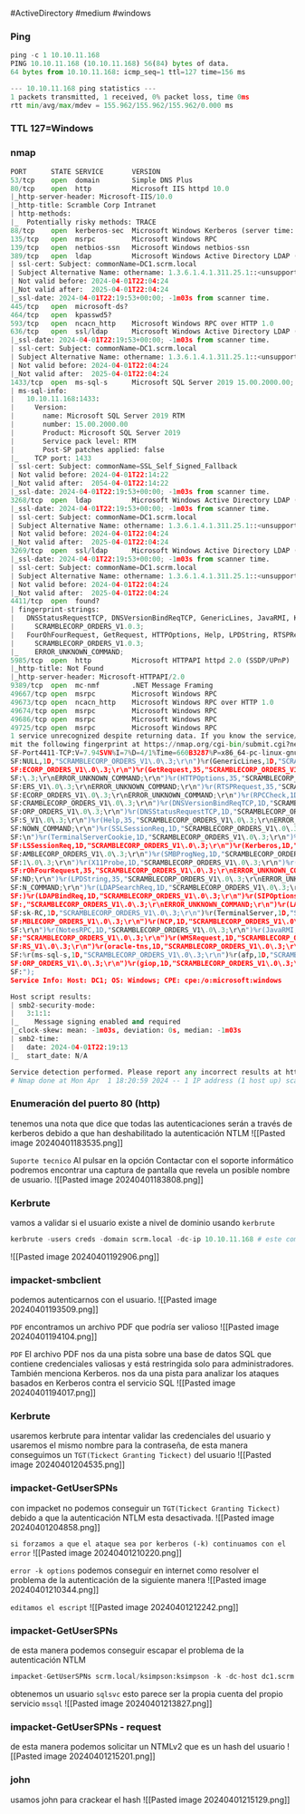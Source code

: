 #ActiveDirectory #medium #windows 
### Ping
```python
ping -c 1 10.10.11.168
PING 10.10.11.168 (10.10.11.168) 56(84) bytes of data.
64 bytes from 10.10.11.168: icmp_seq=1 ttl=127 time=156 ms

--- 10.10.11.168 ping statistics ---
1 packets transmitted, 1 received, 0% packet loss, time 0ms
rtt min/avg/max/mdev = 155.962/155.962/155.962/0.000 ms
```

### TTL 127=Windows

### nmap
```python
PORT      STATE SERVICE       VERSION
53/tcp    open  domain        Simple DNS Plus
80/tcp    open  http          Microsoft IIS httpd 10.0
|_http-server-header: Microsoft-IIS/10.0
|_http-title: Scramble Corp Intranet
| http-methods: 
|_  Potentially risky methods: TRACE
88/tcp    open  kerberos-sec  Microsoft Windows Kerberos (server time: 2024-04-01 22:16:40Z)
135/tcp   open  msrpc         Microsoft Windows RPC
139/tcp   open  netbios-ssn   Microsoft Windows netbios-ssn
389/tcp   open  ldap          Microsoft Windows Active Directory LDAP (Domain: scrm.local0., Site: Default-First-Site-Name)
| ssl-cert: Subject: commonName=DC1.scrm.local
| Subject Alternative Name: othername: 1.3.6.1.4.1.311.25.1::<unsupported>, DNS:DC1.scrm.local
| Not valid before: 2024-04-01T22:04:24
|_Not valid after:  2025-04-01T22:04:24
|_ssl-date: 2024-04-01T22:19:53+00:00; -1m03s from scanner time.
445/tcp   open  microsoft-ds?
464/tcp   open  kpasswd5?
593/tcp   open  ncacn_http    Microsoft Windows RPC over HTTP 1.0
636/tcp   open  ssl/ldap      Microsoft Windows Active Directory LDAP (Domain: scrm.local0., Site: Default-First-Site-Name)
|_ssl-date: 2024-04-01T22:19:53+00:00; -1m03s from scanner time.
| ssl-cert: Subject: commonName=DC1.scrm.local
| Subject Alternative Name: othername: 1.3.6.1.4.1.311.25.1::<unsupported>, DNS:DC1.scrm.local
| Not valid before: 2024-04-01T22:04:24
|_Not valid after:  2025-04-01T22:04:24
1433/tcp  open  ms-sql-s      Microsoft SQL Server 2019 15.00.2000.00; RTM
| ms-sql-info: 
|   10.10.11.168:1433: 
|     Version: 
|       name: Microsoft SQL Server 2019 RTM
|       number: 15.00.2000.00
|       Product: Microsoft SQL Server 2019
|       Service pack level: RTM
|       Post-SP patches applied: false
|_    TCP port: 1433
| ssl-cert: Subject: commonName=SSL_Self_Signed_Fallback
| Not valid before: 2024-04-01T22:14:22
|_Not valid after:  2054-04-01T22:14:22
|_ssl-date: 2024-04-01T22:19:53+00:00; -1m03s from scanner time.
3268/tcp  open  ldap          Microsoft Windows Active Directory LDAP (Domain: scrm.local0., Site: Default-First-Site-Name)
|_ssl-date: 2024-04-01T22:19:53+00:00; -1m03s from scanner time.
| ssl-cert: Subject: commonName=DC1.scrm.local
| Subject Alternative Name: othername: 1.3.6.1.4.1.311.25.1::<unsupported>, DNS:DC1.scrm.local
| Not valid before: 2024-04-01T22:04:24
|_Not valid after:  2025-04-01T22:04:24
3269/tcp  open  ssl/ldap      Microsoft Windows Active Directory LDAP (Domain: scrm.local0., Site: Default-First-Site-Name)
|_ssl-date: 2024-04-01T22:19:53+00:00; -1m03s from scanner time.
| ssl-cert: Subject: commonName=DC1.scrm.local
| Subject Alternative Name: othername: 1.3.6.1.4.1.311.25.1::<unsupported>, DNS:DC1.scrm.local
| Not valid before: 2024-04-01T22:04:24
|_Not valid after:  2025-04-01T22:04:24
4411/tcp  open  found?
| fingerprint-strings: 
|   DNSStatusRequestTCP, DNSVersionBindReqTCP, GenericLines, JavaRMI, Kerberos, LANDesk-RC, LDAPBindReq, LDAPSearchReq, NCP, NULL, NotesRPC, RPCCheck, SMBProgNeg, SSLSessionReq, TLSSessionReq, TerminalServer, TerminalServerCookie, WMSRequest, X11Probe, afp, giop, ms-sql-s, oracle-tns: 
|     SCRAMBLECORP_ORDERS_V1.0.3;
|   FourOhFourRequest, GetRequest, HTTPOptions, Help, LPDString, RTSPRequest, SIPOptions: 
|     SCRAMBLECORP_ORDERS_V1.0.3;
|_    ERROR_UNKNOWN_COMMAND;
5985/tcp  open  http          Microsoft HTTPAPI httpd 2.0 (SSDP/UPnP)
|_http-title: Not Found
|_http-server-header: Microsoft-HTTPAPI/2.0
9389/tcp  open  mc-nmf        .NET Message Framing
49667/tcp open  msrpc         Microsoft Windows RPC
49673/tcp open  ncacn_http    Microsoft Windows RPC over HTTP 1.0
49674/tcp open  msrpc         Microsoft Windows RPC
49686/tcp open  msrpc         Microsoft Windows RPC
49725/tcp open  msrpc         Microsoft Windows RPC
1 service unrecognized despite returning data. If you know the service/version, please sub
mit the following fingerprint at https://nmap.org/cgi-bin/submit.cgi?new-service :
SF-Port4411-TCP:V=7.94SVN%I=7%D=4/1%Time=660B3287%P=x86_64-pc-linux-gnu%r(
SF:NULL,1D,"SCRAMBLECORP_ORDERS_V1\.0\.3;\r\n")%r(GenericLines,1D,"SCRAMBL
SF:ECORP_ORDERS_V1\.0\.3;\r\n")%r(GetRequest,35,"SCRAMBLECORP_ORDERS_V1\.0
SF:\.3;\r\nERROR_UNKNOWN_COMMAND;\r\n")%r(HTTPOptions,35,"SCRAMBLECORP_ORD
SF:ERS_V1\.0\.3;\r\nERROR_UNKNOWN_COMMAND;\r\n")%r(RTSPRequest,35,"SCRAMBL
SF:ECORP_ORDERS_V1\.0\.3;\r\nERROR_UNKNOWN_COMMAND;\r\n")%r(RPCCheck,1D,"S
SF:CRAMBLECORP_ORDERS_V1\.0\.3;\r\n")%r(DNSVersionBindReqTCP,1D,"SCRAMBLEC
SF:ORP_ORDERS_V1\.0\.3;\r\n")%r(DNSStatusRequestTCP,1D,"SCRAMBLECORP_ORDER
SF:S_V1\.0\.3;\r\n")%r(Help,35,"SCRAMBLECORP_ORDERS_V1\.0\.3;\r\nERROR_UNK
SF:NOWN_COMMAND;\r\n")%r(SSLSessionReq,1D,"SCRAMBLECORP_ORDERS_V1\.0\.3;\r
SF:\n")%r(TerminalServerCookie,1D,"SCRAMBLECORP_ORDERS_V1\.0\.3;\r\n")%r(T
SF:LSSessionReq,1D,"SCRAMBLECORP_ORDERS_V1\.0\.3;\r\n")%r(Kerberos,1D,"SCR
SF:AMBLECORP_ORDERS_V1\.0\.3;\r\n")%r(SMBProgNeg,1D,"SCRAMBLECORP_ORDERS_V
SF:1\.0\.3;\r\n")%r(X11Probe,1D,"SCRAMBLECORP_ORDERS_V1\.0\.3;\r\n")%r(Fou
SF:rOhFourRequest,35,"SCRAMBLECORP_ORDERS_V1\.0\.3;\r\nERROR_UNKNOWN_COMMA
SF:ND;\r\n")%r(LPDString,35,"SCRAMBLECORP_ORDERS_V1\.0\.3;\r\nERROR_UNKNOW
SF:N_COMMAND;\r\n")%r(LDAPSearchReq,1D,"SCRAMBLECORP_ORDERS_V1\.0\.3;\r\n"
SF:)%r(LDAPBindReq,1D,"SCRAMBLECORP_ORDERS_V1\.0\.3;\r\n")%r(SIPOptions,35
SF:,"SCRAMBLECORP_ORDERS_V1\.0\.3;\r\nERROR_UNKNOWN_COMMAND;\r\n")%r(LANDe
SF:sk-RC,1D,"SCRAMBLECORP_ORDERS_V1\.0\.3;\r\n")%r(TerminalServer,1D,"SCRA
SF:MBLECORP_ORDERS_V1\.0\.3;\r\n")%r(NCP,1D,"SCRAMBLECORP_ORDERS_V1\.0\.3;
SF:\r\n")%r(NotesRPC,1D,"SCRAMBLECORP_ORDERS_V1\.0\.3;\r\n")%r(JavaRMI,1D,
SF:"SCRAMBLECORP_ORDERS_V1\.0\.3;\r\n")%r(WMSRequest,1D,"SCRAMBLECORP_ORDE
SF:RS_V1\.0\.3;\r\n")%r(oracle-tns,1D,"SCRAMBLECORP_ORDERS_V1\.0\.3;\r\n")
SF:%r(ms-sql-s,1D,"SCRAMBLECORP_ORDERS_V1\.0\.3;\r\n")%r(afp,1D,"SCRAMBLEC
SF:ORP_ORDERS_V1\.0\.3;\r\n")%r(giop,1D,"SCRAMBLECORP_ORDERS_V1\.0\.3;\r\n
SF:");
Service Info: Host: DC1; OS: Windows; CPE: cpe:/o:microsoft:windows

Host script results:
| smb2-security-mode: 
|   3:1:1: 
|_    Message signing enabled and required
|_clock-skew: mean: -1m03s, deviation: 0s, median: -1m03s
| smb2-time: 
|   date: 2024-04-01T22:19:13
|_  start_date: N/A

Service detection performed. Please report any incorrect results at https://nmap.org/submit/ .
# Nmap done at Mon Apr  1 18:20:59 2024 -- 1 IP address (1 host up) scanned in 242.46 seconds
```

### Enumeración del puerto 80 (http)
tenemos una nota que dice que todas las autenticaciones serán a través de kerberos debido a que han deshabilitado la autenticación NTLM
![[Pasted image 20240401183535.png]]

`Suporte tecnico` 
Al pulsar en la opción Contactar con el soporte informático podremos encontrar una captura de pantalla que revela un posible
nombre de usuario.
![[Pasted image 20240401183808.png]]

### Kerbrute 
vamos a validar si el usuario existe a nivel de dominio usando `kerbrute`
```python
kerbrute -users creds -domain scrm.local -dc-ip 10.10.11.168 # este comando nos permite enumerar los usuarios dentro del archivo creds
```
![[Pasted image 20240401192906.png]]

### impacket-smbclient
podemos autenticarnos con el usuario. 
![[Pasted image 20240401193509.png]]

`PDF`
encontramos un archivo PDF que podría ser valioso
![[Pasted image 20240401194104.png]]

`PDF`
El archivo PDF nos da una pista sobre una base de datos SQL que contiene credenciales valiosas y está restringida solo para administradores. También menciona Kerberos. nos da una pista para analizar los ataques basados en Kerberos contra el servicio SQL
![[Pasted image 20240401194017.png]]

### Kerbrute
usaremos kerbrute para intentar validar las credenciales del usuario y usaremos el mismo nombre para la contraseña, de esta manera conseguimos un `TGT(Tickect Granting Tickect)` del usuario
![[Pasted image 20240401204535.png]]

### impacket-GetUserSPNs 
con impacket no podemos conseguir un `TGT(Tickect Granting Tickect)` debido a que la autenticación NTLM esta desactivada. 
![[Pasted image 20240401204858.png]]

`si forzamos a que el ataque sea por kerberos (-k) continuamos con el error`
![[Pasted image 20240401210220.png]]

`error -k options`
podemos conseguir en internet como resolver el problema de la autenticación de la siguiente manera
![[Pasted image 20240401210344.png]]

`editamos el escript`
![[Pasted image 20240401212242.png]]

### impacket-GetUserSPNs 
de esta manera podemos conseguir escapar el problema de la autenticación NTLM 
```python
impacket-GetUserSPNs scrm.local/ksimpson:ksimpson -k -dc-host dc1.scrm.local
```
obtenemos un usuario `sqlsvc` esto parece ser la propia cuenta del propio servicio `mssql` 
![[Pasted image 20240401213827.png]]

### impacket-GetUserSPNs - request
de esta manera podemos solicitar un NTMLv2 que es un hash del usuario
![[Pasted image 20240401215201.png]]

### john
usamos john para crackear el hash
![[Pasted image 20240401215129.png]]


